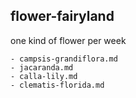 ## flower-fairyland

one kind of flower per week

```
- campsis-grandiflora.md
- jacaranda.md
- calla-lily.md
- clematis-florida.md
```
